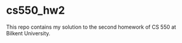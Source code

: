 # cs550_hw2
 This repo contains my solution to the second homework of CS 550 at Bilkent University. 
